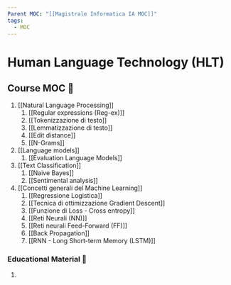 ```yaml
---
Parent MOC: "[[Magistrale Informatica IA MOC]]"
tags:
  - MOC
---
```

# Human Language Technology (HLT)

## Course MOC  📒
1. [[Natural Language Processing]]
	1. [[Regular expressions (Reg-ex)]]
	2. [[Tokenizzazione di testo]]
	3. [[Lemmatizzazione di testo]]
	4. [[Edit distance]]
	5. [[N-Grams]] 
2. [[Language models]]
	1. [[Evaluation Language Models]]
3. [[Text Classification]]
	1. [[Naive Bayes]]
	2. [[Sentimental analysis]]
4. [[Concetti generali del Machine Learning]]
	1. [[Regressione Logistica]]
	2. [[Tecnica di ottimizzazione Gradient Descent]]
	3. [[Funzione di Loss - Cross entropy]]
	4. [[Reti Neurali (NN)]]
	5. [[Reti neurali Feed-Forward (FF)]]
	6. [[Back Propagation]]
	7. [[RNN - Long Short-term Memory (LSTM)]]



### Educational Material 🧱
1. 





